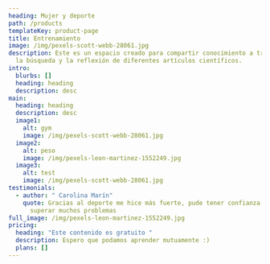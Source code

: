 ```yaml
---
heading: Mujer y deporte
path: /products
templateKey: product-page
title: Entrenamiento
image: /img/pexels-scott-webb-28061.jpg
description: Este es un espacio creado para compartir conocimiento a través de
  la búsqueda y la reflexión de diferentes artículos científicos.
intro:
  blurbs: []
  heading: heading
  description: desc
main:
  heading: heading
  description: desc
  image1:
    alt: gym
    image: /img/pexels-scott-webb-28061.jpg
  image2:
    alt: peso
    image: /img/pexels-leon-martinez-1552249.jpg
  image3:
    alt: test
    image: /img/pexels-scott-webb-28061.jpg
testimonials:
  - author: " Carolina Marín"
    quote: Gracias al deporte me hice más fuerte, pude tener confianza en mi misma y
      superar muchos problemas
full_image: /img/pexels-leon-martinez-1552249.jpg
pricing:
  heading: "Este contenido es gratuito "
  description: Espero que podamos aprender mutuamente :)
  plans: []
---
```


